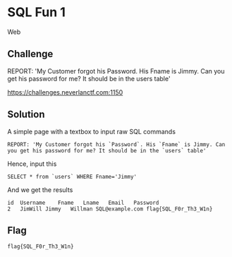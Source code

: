 # SQL Fun 1
Web

## Challenge 

REPORT: 'My Customer forgot his Password. His Fname is Jimmy. Can you get his password for me? It should be in the users table'

https://challenges.neverlanctf.com:1150

## Solution

A simple page with a textbox to input raw SQL commands

	REPORT: 'My Customer forgot his `Password`. His `Fname` is Jimmy. Can you get his password for me? It should be in the `users` table'

Hence, input this

	SELECT * from `users` WHERE Fname='Jimmy'

And we get the results

	id	Username	Fname	Lname	Email	Password
	2	JimWill	Jimmy	Willman	SQL@example.com	flag{SQL_F0r_Th3_W1n}

## Flag

	flag{SQL_F0r_Th3_W1n}
